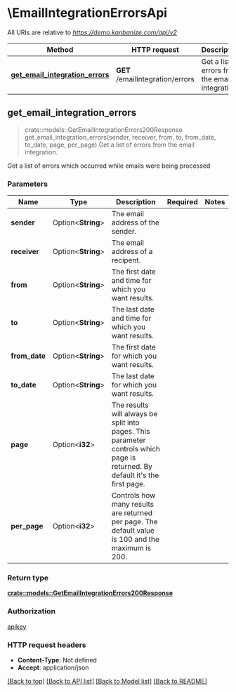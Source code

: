 # \EmailIntegrationErrorsApi

All URIs are relative to *https://demo.kanbanize.com/api/v2*

Method | HTTP request | Description
------------- | ------------- | -------------
[**get_email_integration_errors**](EmailIntegrationErrorsApi.md#get_email_integration_errors) | **GET** /emailIntegration/errors | Get a list of errors from the email integration.



## get_email_integration_errors

> crate::models::GetEmailIntegrationErrors200Response get_email_integration_errors(sender, receiver, from, to, from_date, to_date, page, per_page)
Get a list of errors from the email integration.

Get a list of errors which occurred while emails were being processed

### Parameters


Name | Type | Description  | Required | Notes
------------- | ------------- | ------------- | ------------- | -------------
**sender** | Option<**String**> | The email address of the sender. |  |
**receiver** | Option<**String**> | The email address of a recipent. |  |
**from** | Option<**String**> | The first date and time for which you want results. |  |
**to** | Option<**String**> | The last date and time for which you want results. |  |
**from_date** | Option<**String**> | The first date for which you want results. |  |
**to_date** | Option<**String**> | The last date for which you want results. |  |
**page** | Option<**i32**> | The results will always be split into pages. This parameter controls which page is returned. By default it's the first page. |  |
**per_page** | Option<**i32**> | Controls how many results are returned per page. The default value is 100 and the maximum is 200. |  |

### Return type

[**crate::models::GetEmailIntegrationErrors200Response**](getEmailIntegrationErrors_200_response.md)

### Authorization

[apikey](../README.md#apikey)

### HTTP request headers

- **Content-Type**: Not defined
- **Accept**: application/json

[[Back to top]](#) [[Back to API list]](../README.md#documentation-for-api-endpoints) [[Back to Model list]](../README.md#documentation-for-models) [[Back to README]](../README.md)

